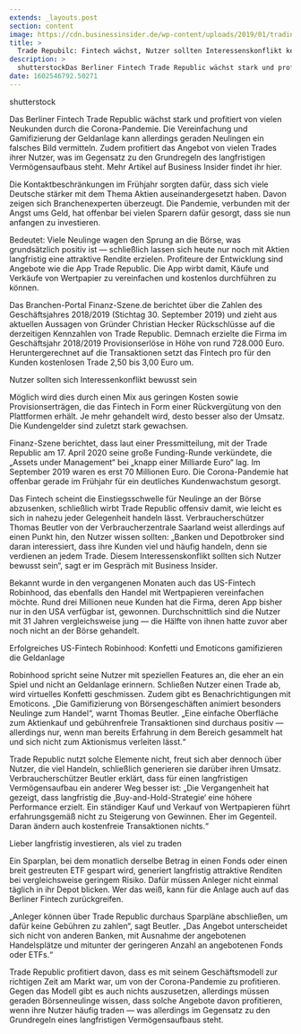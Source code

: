 ```yaml
--- 
extends: _layouts.post 
section: content 
image: https://cdn.businessinsider.de/wp-content/uploads/2019/01/tradingsmartphoneinvestmentaktien.jpg 
title: > 
  Trade Repubilc: Fintech wächst, Nutzer sollten Interessenskonflikt kennen 
description: > 
  shutterstockDas Berliner Fintech Trade Republic wächst stark und profitiert von vielen Neukunden durch die Corona-Pandemie.Zudem profitiert das Angebot von vielen Trades ihrer Nutzer, was im Gegensatz zu den Grundregeln des langfristigen Vermögensaufbaus steht.September 2019) und zieht aus aktuellen Aussagen von Gründer Christian Hecker Rückschlüsse auf die derzeitigen Kennzahlen von Trade Republic.Nutzer sollten sich Interessenkonflikt bewusst seinMöglich wird dies durch einen Mix aus geringen Kosten sowie Provisionserträgen, die das Fintech in Form einer Rückvergütung von den Plattformen erhält.Finanz-Szene berichtet, dass laut einer Pressmitteilung, mit der Trade Republic am 17. 
date: 1602546792.50271 
--- 
```

shutterstock

Das Berliner Fintech Trade Republic wächst stark und profitiert von vielen Neukunden durch die Corona-Pandemie. Die Vereinfachung und Gamifizierung der Geldanlage kann allerdings geraden Neulingen ein falsches Bild vermitteln. Zudem profitiert das Angebot von vielen Trades ihrer Nutzer, was im Gegensatz zu den Grundregeln des langfristigen Vermögensaufbaus steht. Mehr Artikel auf Business Insider findet ihr hier.

Die Kontaktbeschränkungen im Frühjahr sorgten dafür, dass sich viele Deutsche stärker mit dem Thema Aktien auseinandergesetzt haben. Davon zeigen sich Branchenexperten überzeugt. Die Pandemie, verbunden mit der Angst ums Geld, hat offenbar bei vielen Sparern dafür gesorgt, dass sie nun anfangen zu investieren.

Bedeutet: Viele Neulinge wagen den Sprung an die Börse, was grundsätzlich positiv ist — schließlich lassen sich heute nur noch mit Aktien langfristig eine attraktive Rendite erzielen. Profiteure der Entwicklung sind Angebote wie die App Trade Republic. Die App wirbt damit, Käufe und Verkäufe von Wertpapier zu vereinfachen und kostenlos durchführen zu können.

Das Branchen-Portal Finanz-Szene.de berichtet über die Zahlen des Geschäftsjahres 2018/2019 (Stichtag 30. September 2019) und zieht aus aktuellen Aussagen von Gründer Christian Hecker Rückschlüsse auf die derzeitigen Kennzahlen von Trade Republic. Demnach erzielte die Firma im Geschäftsjahr 2018/2019 Provisionserlöse in Höhe von rund 728.000 Euro. Heruntergerechnet auf die Transaktionen setzt das Fintech pro für den Kunden kostenlosen Trade 2,50 bis 3,00 Euro um.

Nutzer sollten sich Interessenkonflikt bewusst sein

Möglich wird dies durch einen Mix aus geringen Kosten sowie Provisionserträgen, die das Fintech in Form einer Rückvergütung von den Plattformen erhält. Je mehr gehandelt wird, desto besser also der Umsatz. Die Kundengelder sind zuletzt stark gewachsen.

Finanz-Szene berichtet, dass laut einer Pressmitteilung, mit der Trade Republic am 17. April 2020 seine große Funding-Runde verkündete, die „Assets under Management“ bei „knapp einer Milliarde Euro“ lag. Im September 2019 waren es erst 70 Millionen Euro. Die Corona-Pandemie hat offenbar gerade im Frühjahr für ein deutliches Kundenwachstum gesorgt.

Das Fintech scheint die Einstiegsschwelle für Neulinge an der Börse abzusenken, schließlich wirbt Trade Republic offensiv damit, wie leicht es sich in nahezu jeder Gelegenheit handeln lässt. Verbraucherschützer Thomas Beutler von der Verbraucherzentrale Saarland weist allerdings auf einen Punkt hin, den Nutzer wissen sollten: „Banken und Depotbroker sind daran interessiert, dass ihre Kunden viel und häufig handeln, denn sie verdienen an jedem Trade. Diesem Interessenskonflikt sollten sich Nutzer bewusst sein“, sagt er im Gespräch mit Business Insider.

Bekannt wurde in den vergangenen Monaten auch das US-Fintech Robinhood, das ebenfalls den Handel mit Wertpapieren vereinfachen möchte. Rund drei Millionen neue Kunden hat die Firma, deren App bisher nur in den USA verfügbar ist, gewonnen. Durchschnittlich sind die Nutzer mit 31 Jahren vergleichsweise jung — die Hälfte von ihnen hatte zuvor aber noch nicht an der Börse gehandelt.

Erfolgreiches US-Fintech Robinhood: Konfetti und Emoticons gamifizieren die Geldanlage

Robinhood spricht seine Nutzer mit speziellen Features an, die eher an ein Spiel und nicht an Geldanlage erinnern. Schließen Nutzer einen Trade ab, wird virtuelles Konfetti geschmissen. Zudem gibt es Benachrichtigungen mit Emoticons. „Die Gamifizierung von Börsengeschäften animiert besonders Neulinge zum Handel“, warnt Thomas Beutler. „Eine einfache Oberfläche zum Aktienkauf und gebührenfreie Transaktionen sind durchaus positiv — allerdings nur, wenn man bereits Erfahrung in dem Bereich gesammelt hat und sich nicht zum Aktionismus verleiten lässt.“

Trade Republic nutzt solche Elemente nicht, freut sich aber dennoch über Nutzer, die viel Handeln, schließlich generieren sie darüber ihren Umsatz. Verbraucherschützer Beutler erklärt, dass für einen langfristigen Vermögensaufbau ein anderer Weg besser ist: „Die Vergangenheit hat gezeigt, dass langfristig die ‚Buy-and-Hold-Strategie‘ eine höhere Performance erzielt. Ein ständiger Kauf und Verkauf von Wertpapieren führt erfahrungsgemäß nicht zu Steigerung von Gewinnen. Eher im Gegenteil. Daran ändern auch kostenfreie Transaktionen nichts.“

Lieber langfristig investieren, als viel zu traden

Ein Sparplan, bei dem monatlich derselbe Betrag in einen Fonds oder einen breit gestreuten ETF gespart wird, generiert langfristig attraktive Renditen bei vergleichsweise geringem Risiko. Dafür müssen Anleger nicht einmal täglich in ihr Depot blicken. Wer das weiß, kann für die Anlage auch auf das Berliner Fintech zurückgreifen.

„Anleger können über Trade Republic durchaus Sparpläne abschließen, um dafür keine Gebühren zu zahlen“, sagt Beutler. „Das Angebot unterscheidet sich nicht von anderen Banken, mit Ausnahme der angebotenen Handelsplätze und mitunter der geringeren Anzahl an angebotenen Fonds oder ETFs.“

Trade Republic profitiert davon, dass es mit seinem Geschäftsmodell zur richtigen Zeit am Markt war, um von der Corona-Pandemie zu profitieren. Gegen das Modell gibt es auch nichts auszusetzen, allerdings müssen geraden Börsenneulinge wissen, dass solche Angebote davon profitieren, wenn ihre Nutzer häufig traden — was allerdings im Gegensatz zu den Grundregeln eines langfristigen Vermögensaufbaus steht.